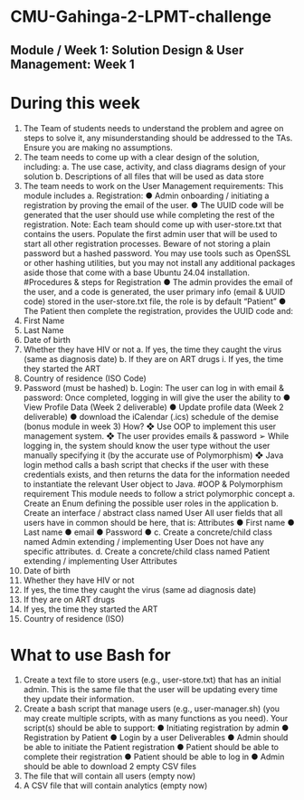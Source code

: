 # CMU-Gahinga-2-LPMT-challenge
## Module / Week 1: Solution Design & User Management: Week 1
# During this week
1. The Team of students needs to understand the problem and agree on steps to solve it,
any misunderstanding should be addressed to the TAs. Ensure you are making no
assumptions.
2. The team needs to come up with a clear design of the solution, including:
a. The use case, activity, and class diagrams design of your solution
b. Descriptions of all files that will be used as data store
3. The team needs to work on the User Management requirements: This module includes
a. Registration:
● Admin onboarding / initiating a registration by proving the email of the
user.
● The UUID code will be generated that the user should use while
completing the rest of the registration.
Note: Each team should come up with user-store.txt that contains the
users. Populate the first admin user that will be used to start all other
registration processes. Beware of not storing a plain password but a
hashed password. You may use tools such as OpenSSL or other hashing
utilities, but you may not install any additional packages aside those that
come with a base Ubuntu 24.04 installation.
#Procedures & steps for Registration
● The admin provides the email of the user, and a code is generated, the
user primary info (email & UUID code) stored in the user-store.txt file,
the role is by default “Patient”
● The Patient then complete the registration, provides the UUID code and:
1. First Name
2. Last Name
3. Date of birth
4. Whether they have HIV or not
a. If yes, the time they caught the virus (same as diagnosis
date)
b. If they are on ART drugs
i. If yes, the time they started the ART
5. Country of residence (ISO Code)
6. Password (must be hashed)
b. Login:
The user can log in with email & password: Once completed, logging in will give
the user the ability to
● View Profile Data (Week 2 deliverable)
● Update profile data (Week 2 deliverable)
● download the iCalendar (.ics) schedule of the demise (bonus module in
week 3)
How?
❖ Use OOP to implement this user management system.
❖ The user provides emails & password
➢ While logging in, the system should know the user type without
the user manually specifying it (by the accurate use of
Polymorphism)
❖ Java login method calls a bash script that checks if the user with these
credentials exists, and then returns the data for the information needed to
instantiate the relevant User object to Java.
#OOP & Polymorphism requirement
This module needs to follow a strict polymorphic concept
a. Create an Enum defining the possible user roles in the application
b. Create an interface / abstract class named User
All user fields that all users have in common should be here, that is:
Attributes
● First name
● Last name
● email
● Password
● <Any other information you may need>
c. Create a concrete/child class named Admin extending / implementing User
Does not have any specific attributes.
d. Create a concrete/child class named Patient extending / implementing User
Attributes
1. Date of birth
2. Whether they have HIV or not
3. If yes, the time they caught the virus (same ad diagnosis date)
4. If they are on ART drugs
5. If yes, the time they started the ART
6. Country of residence (ISO)
# What to use Bash for
1. Create a text file to store users (e.g., user-store.txt) that has an initial admin.
This is the same file that the user will be updating every time they update their
information.
2. Create a bash script that manage users (e.g., user-manager.sh) (you may create
multiple scripts, with as many functions as you need). Your script(s) should be able to
support:
● Initiating registration by admin
● Registration by Patient
● Login by a user
Deliverables
● Admin should be able to initiate the Patient registration
● Patient should be able to complete their registration
● Patient should be able to log in
● Admin should be able to download 2 empty CSV files
1. The file that will contain all users (empty now)
2. A CSV file that will contain analytics (empty now)
